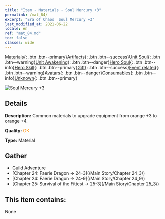 ```yaml
---
title: "Item - Materials - Soul Mercury +3"
permalink: /mat_84/
excerpt: "Era of Chaos  Soul Mercury +3"
last_modified_at: 2021-06-22
locale: en
ref: "mat_84.md"
toc: false
classes: wide
---
```

 [Materials](/Items/){: .btn .btn--primary}[Artifacts](/Items/Artifacts/){: .btn .btn--success}[Unit Soul](/Items/UnitSoul/){: .btn .btn--warning}[Unit Awakening](/Items/UnitAwakening/){: .btn .btn--danger}[Hero Soul](/Items/HeroSoul/){: .btn .btn--info}[Hero Skill](/Items/HeroSkill/){: .btn .btn--primary}[Gift](/Items/Gift/){: .btn .btn--success}[Event related](/Items/Events/){: .btn .btn--warning}[Avatars](/Items/Avatars/){: .btn .btn--danger}[Consumables](/Items/Consumables/){: .btn .btn--info}[Unknown](/Items/Unknown/){: .btn .btn--primary}

 ![Soul Mercury +3](/images/t/i_cailiao_shuiyin3.png)

## Details
 **Description:** Common materials to upgrade equipment from orange +3 to orange +4.

 **Quality:** <span style="color: #FF8C00">OK</span>

 **Type:** Material

## Gather

*    Guild Adventure 
*    [Chapter 24: Faerie Dragon -> 24-3](/Main Story/Chapter 24_3/) 
*    [Chapter 24: Faerie Dragon -> 24-9](/Main Story/Chapter 24_9/) 
*    [Chapter 25: Survival of the Fittest -> 25-3](/Main Story/Chapter 25_3/) 

## This item contains:

  None

